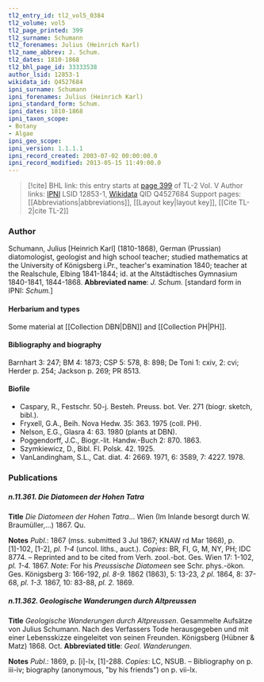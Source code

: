 ```yaml
---
tl2_entry_id: tl2_vol5_0384
tl2_volume: vol5
tl2_page_printed: 399
tl2_surname: Schumann
tl2_forenames: Julius (Heinrich Karl)
tl2_name_abbrev: J. Schum.
tl2_dates: 1810-1868
tl2_bhl_page_id: 33333538
author_lsid: 12853-1
wikidata_id: Q4527684
ipni_surname: Schumann
ipni_forenames: Julius (Heinrich Karl)
ipni_standard_form: Schum.
ipni_dates: 1810-1868
ipni_taxon_scope: 
- Botany
- Algae
ipni_geo_scope: 
ipni_version: 1.1.1.1
ipni_record_created: 2003-07-02 00:00:00.0
ipni_record_modified: 2013-05-15 11:49:00.0
---
```


> [!cite] BHL link: this entry starts at [page 399](https://www.biodiversitylibrary.org/page/33333538) of TL-2 Vol. V
> Author links: [IPNI](https://www.ipni.org/a/12853-1) LSID 12853-1, [Wikidata](https://www.wikidata.org/wiki/Q4527684) QID Q4527684
> Support pages: [[Abbreviations|abbreviations]], [[Layout key|layout key]], [[Cite TL-2|cite TL-2]]

### Author

Schumann, Julius \[Heinrich Karl\] (1810-1868), German (Prussian) diatomologist, geologist and high school teacher; studied mathematics at the University of Königsberg i.Pr., teacher's examination 1840; teacher at the Realschule, Elbing 1841-1844; id. at the Altstädtisches Gymnasium 1840-1841, 1844-1868. 
**Abbreviated name**: *J. Schum.* \[standard form in IPNI: *Schum.*\]

#### Herbarium and types

Some material at [[Collection DBN|DBN]] and [[Collection PH|PH]].

#### Bibliography and biography

Barnhart 3: 247; BM 4: 1873; CSP 5: 578, 8: 898; De Toni 1: cxiv, 2: cvi; Herder p. 254; Jackson p. 269; PR 8513.

#### Biofile

- Caspary, R., Festschr. 50-j. Besteh. Preuss. bot. Ver. 271 (biogr. sketch, bibl.).
- Fryxell, G.A., Beih. Nova Hedw. 35: 363. 1975 (coll. PH).
- Nelson, E.G., Glasra 4: 63. 1980 (plants at DBN).
- Poggendorff, J.C., Biogr.-lit. Handw.-Buch 2: 870. 1863.
- Szymkiewicz, D., Bibl. Fl. Polsk. 42. 1925.
- VanLandingham, S.L., Cat. diat. 4: 2669. 1971, 6: 3589, 7: 4227. 1978.

### Publications

##### n.11.361. Die Diatomeen der Hohen Tatra

**Title**
*Die Diatomeen der Hohen Tatra*... Wien (Im Inlande besorgt durch W. Braumüller,...) 1867. Qu.

**Notes**
*Publ*.: 1867 (mss. submitted 3 Jul 1867; KNAW rd Mar 1868), p. \[1\]-102, \[1-2\], *pl. 1-4* (uncol. liths., auct.). *Copies*: BR, FI, G, M, NY, PH; IDC 8774. – Reprinted and to be cited from Verh. zool.-bot. Ges. Wien 17: 1-102, *pl. 1-4.* 1867.
*Note*: For his *Preussische Diatomeen* see Schr. phys.-ökon. Ges. Königsberg 3: 166-192, *pl. 8-9.* 1862 (1863), 5: 13-23, *2 pl*. 1864, 8: 37-68, *pl. 1-3.* 1867, 10: 83-88, *pl. 2.* 1869.

##### n.11.362. Geologische Wanderungen durch Altpreussen

**Title**
*Geologische Wanderungen durch Altpreussen*. Gesammelte Aufsätze von Julius Schumann. Nach des Verfassers Tode herausgegeben und mit einer Lebensskizze eingeleitet von seinen Freunden. Königsberg (Hübner & Matz) 1868. Oct.
**Abbreviated title**: *Geol. Wanderungen*.

**Notes**
*Publ*.: 1869, p. \[i\]-lx, \[1\]-288. *Copies*: LC, NSUB. – Bibliography on p. iii-iv; biography (anonymous, "by his friends") on p. vii-lx.

